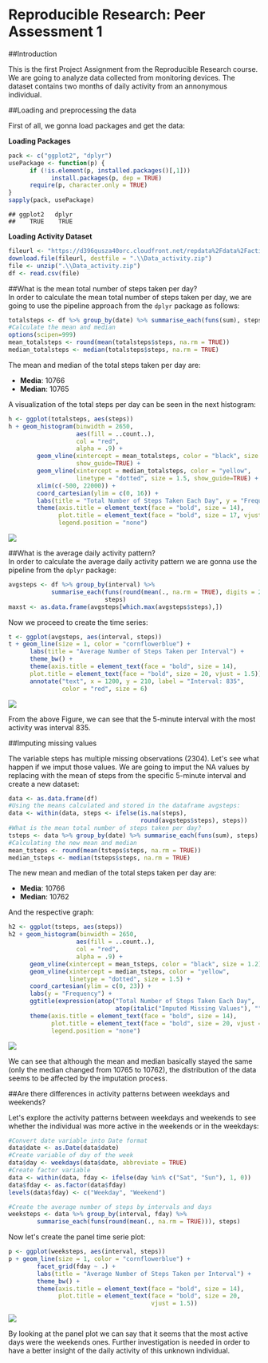 # Reproducible Research: Peer Assessment 1
##Introduction
  
This is the first Project Assignment from the Reproducible Research course.
We are going to analyze data collected from monitoring devices. The dataset 
contains two months of daily activity from an annonymous individual.

##Loading and preprocessing the data  
  
First of all, we gonna load packages and get the data:

**Loading Packages**
  

```r
pack <- c("ggplot2", "dplyr")
usePackage <- function(p) {
      if (!is.element(p, installed.packages()[,1]))
            install.packages(p, dep = TRUE)
      require(p, character.only = TRUE)
}
sapply(pack, usePackage)
```

```
## ggplot2   dplyr 
##    TRUE    TRUE
```
**Loading Activity Dataset**


```r
fileurl <- "https://d396qusza40orc.cloudfront.net/repdata%2Fdata%2Factivity.zip"
download.file(fileurl, destfile = ".\\Data_activity.zip")
file <- unzip(".\\Data_activity.zip")
df <- read.csv(file)
```

##What is the mean total number of steps taken per day?  
In order to calculate the mean total number of steps taken per day, we are
going to use the pipeline approach from the `dplyr` package as follows:  


```r
totalsteps <- df %>% group_by(date) %>% summarise_each(funs(sum), steps)
#Calculate the mean and median
options(scipen=999)
mean_totalsteps <- round(mean(totalsteps$steps, na.rm = TRUE))
median_totalsteps <- median(totalsteps$steps, na.rm = TRUE)
```
The mean and median of the total steps taken per day are:
  
- **Media**: 10766  
- **Median**: 10765
  
A visualization of the total steps per day can be seen in the next histogram:

```r
h <- ggplot(totalsteps, aes(steps)) 
h + geom_histogram(binwidth = 2650, 
                   aes(fill = ..count..),
                   col = "red", 
                   alpha = .9) +
        geom_vline(xintercept = mean_totalsteps, color = "black", size = 1.2, 
                   show_guide=TRUE) +
        geom_vline(xintercept = median_totalsteps, color = "yellow", 
                   linetype = "dotted", size = 1.5, show_guide=TRUE) +
        xlim(c(-500, 22000)) +
        coord_cartesian(ylim = c(0, 16)) +
        labs(title = "Total Number of Steps Taken Each Day", y = "Frequency") +
        theme(axis.title = element_text(face = "bold", size = 14), 
              plot.title = element_text(face = "bold", size = 17, vjust = 1.5), 
              legend.position = "none")
```

![](PA1_template_files/figure-html/histogram-1.png) 
  
##What is the average daily activity pattern?  
In order to calculate the average daily activity pattern we are gonna use the 
pipeline from the `dplyr` package:

```r
avgsteps <- df %>% group_by(interval) %>% 
            summarise_each(funs(round(mean(., na.rm = TRUE), digits = 2)), 
                           steps)
maxst <- as.data.frame(avgsteps[which.max(avgsteps$steps),])
```
  
Now we proceed to create the time series:


```r
t <- ggplot(avgsteps, aes(interval, steps))
t + geom_line(size = 1, color = "cornflowerblue") + 
      labs(title = "Average Number of Steps Taken per Interval") +
      theme_bw() +
      theme(axis.title = element_text(face = "bold", size = 14), 
      plot.title = element_text(face = "bold", size = 20, vjust = 1.5)) +
      annotate("text", x = 1200, y = 210, label = "Interval: 835", 
               color = "red", size = 6)
```

![](PA1_template_files/figure-html/timeseries-1.png) 
  
From the above Figure, we can see that the 5-minute interval with the most activity
was interval 835.

##Imputing missing values

The variable steps has multiple missing observations 
(2304). Let's see what happen if we imput those
values. We are going to imput the NA values by replacing with the mean of steps
from the specific 5-minute interval and create a new dataset:


```r
data <- as.data.frame(df)
#Using the means calculated and stored in the dataframe avgsteps:
data <- within(data, steps <- ifelse(is.na(steps), 
                                     round(avgsteps$steps), steps))
#What is the mean total number of steps taken per day?
tsteps <- data %>% group_by(date) %>% summarise_each(funs(sum), steps)
#Calculating the new mean and median
mean_tsteps <- round(mean(tsteps$steps, na.rm = TRUE))
median_tsteps <- median(tsteps$steps, na.rm = TRUE)
```
  
The new mean and median of the total steps taken per day are:
  
- **Media**: 10766  
- **Median**: 10762  

And the respective graph:


```r
h2 <- ggplot(tsteps, aes(steps)) 
h2 + geom_histogram(binwidth = 2650, 
                   aes(fill = ..count..),
                   col = "red", 
                   alpha = .9) +
      geom_vline(xintercept = mean_tsteps, color = "black", size = 1.2) +
      geom_vline(xintercept = median_tsteps, color = "yellow", 
                 linetype = "dotted", size = 1.5) +
      coord_cartesian(ylim = c(0, 23)) +
      labs(y = "Frequency") +
      ggtitle(expression(atop("Total Number of Steps Taken Each Day", 
                              atop(italic("Imputed Missing Values"), "")))) +
      theme(axis.title = element_text(face = "bold", size = 14), 
            plot.title = element_text(face = "bold", size = 20, vjust = 1.5), 
            legend.position = "none")
```

![](PA1_template_files/figure-html/histogram2-1.png) 
  
We can see that although the mean and median basically stayed the same (only
the median changed from 10765 to 10762), the 
distribution of the data seems to be affected by the imputation process. 
  
##Are there differences in activity patterns between weekdays and weekends?

Let's explore the activity patterns between weekdays and weekends to see whether
the individual was more active in the weekends or in the weekdays:


```r
#Convert date variable into Date format
data$date <- as.Date(data$date)
#Create variable of day of the week
data$day <- weekdays(data$date, abbreviate = TRUE)
#Create factor variable
data <- within(data, fday <- ifelse(day %in% c("Sat", "Sun"), 1, 0))
data$fday <- as.factor(data$fday)
levels(data$fday) <- c("Weekday", "Weekend")

#Create the average number of steps by intervals and days
weeksteps <- data %>% group_by(interval, fday) %>% 
        summarise_each(funs(round(mean(., na.rm = TRUE))), steps)
```

Now let's create the panel time serie plot: 


```r
p <- ggplot(weeksteps, aes(interval, steps))
p + geom_line(size = 1, color = "cornflowerblue") + 
        facet_grid(fday ~ .) +
        labs(title = "Average Number of Steps Taken per Interval") +
        theme_bw() +
        theme(axis.title = element_text(face = "bold", size = 14), 
              plot.title = element_text(face = "bold", size = 20, 
                                        vjust = 1.5))
```

![](PA1_template_files/figure-html/panelplot-1.png) 

By looking at the panel plot we can say that it seems that the most active days
were the weekends ones. Further investigation is needed in order to have a 
better insight of the daily activity of this unknown individual. 
  
  
  

